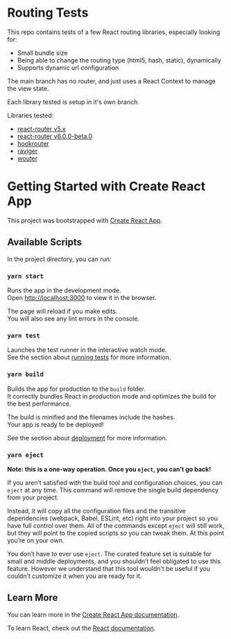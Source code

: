 # Routing Tests

This repo contains tests of a few React routing libraries, especially looking for:
- Small bundle size
- Being able to change the routing type (html5, hash, static), dynamically
- Supports dynamic url configuration

The main branch has no router, and just uses a React Context to manage the view state.

Each library tested is setup in it's own branch.

Libraries tested:
- [react-router v5.x](https://reactrouter.com/web/guides/quick-start)
- [react-router v6.0.0-beta.0](https://github.com/remix-run/react-router/blob/dev/docs/advanced-guides/migrating-5-to-6.md)
- [hookrouter](https://github.com/Paratron/hookrouter)
- [raviger](https://kyeotic.github.io/raviger/)
- [wouter](https://github.com/molefrog/wouter)

# Getting Started with Create React App

This project was bootstrapped with [Create React App](https://github.com/facebook/create-react-app).

## Available Scripts

In the project directory, you can run:

### `yarn start`

Runs the app in the development mode.\
Open [http://localhost:3000](http://localhost:3000) to view it in the browser.

The page will reload if you make edits.\
You will also see any lint errors in the console.

### `yarn test`

Launches the test runner in the interactive watch mode.\
See the section about [running tests](https://facebook.github.io/create-react-app/docs/running-tests) for more information.

### `yarn build`

Builds the app for production to the `build` folder.\
It correctly bundles React in production mode and optimizes the build for the best performance.

The build is minified and the filenames include the hashes.\
Your app is ready to be deployed!

See the section about [deployment](https://facebook.github.io/create-react-app/docs/deployment) for more information.

### `yarn eject`

**Note: this is a one-way operation. Once you `eject`, you can’t go back!**

If you aren’t satisfied with the build tool and configuration choices, you can `eject` at any time. This command will remove the single build dependency from your project.

Instead, it will copy all the configuration files and the transitive dependencies (webpack, Babel, ESLint, etc) right into your project so you have full control over them. All of the commands except `eject` will still work, but they will point to the copied scripts so you can tweak them. At this point you’re on your own.

You don’t have to ever use `eject`. The curated feature set is suitable for small and middle deployments, and you shouldn’t feel obligated to use this feature. However we understand that this tool wouldn’t be useful if you couldn’t customize it when you are ready for it.

## Learn More

You can learn more in the [Create React App documentation](https://facebook.github.io/create-react-app/docs/getting-started).

To learn React, check out the [React documentation](https://reactjs.org/).

